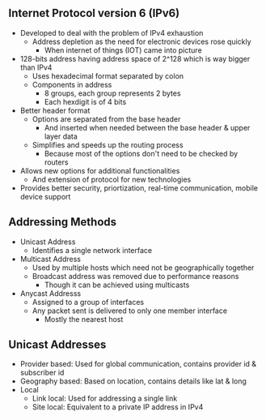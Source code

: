 ## Internet Protocol version 6 (IPv6)
- Developed to deal with the problem of IPv4 exhaustion
  - Address depletion as the need for electronic devices rose quickly
    - When internet of things (IOT) came into picture
- 128-bits address having address space of 2^128 which is way bigger than IPv4
  - Uses hexadecimal format separated by colon
  - Components in address
    - 8 groups, each group represents 2 bytes
    - Each hexdigit is of 4 bits
- Better header format
  - Options are separated from the base header
    - And inserted when needed between the base header & upper layer data
  - Simplifies and speeds up the routing process
    - Because most of the options don't need to be checked by routers
- Allows new options for additional functionalities
  - And extension of protocol for new technologies
- Provides better security, priortization, real-time communication, mobile device support

## Addressing Methods
- Unicast Address
  - Identifies a single network interface
- Multicast Address
  - Used by multiple hosts which need not be geographically together
  - Broadcast address was removed due to performance reasons
    - Though it can be achieved using multicasts
- Anycast Addresss
  - Assigned to a group of interfaces
  - Any packet sent is delivered to only one member interface
    - Mostly the nearest host

## Unicast Addresses
- Provider based: Used for global communication, contains provider id & subscriber id
- Geography based: Based on location, contains details like lat & long
- Local
  - Link local: Used for addressing a single link
  - Site local: Equivalent to a private IP address in IPv4
